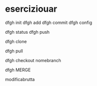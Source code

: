 # eserciziouar


dfgh init
dfgh add 
dfgh commit
dfgh config

dfgh status
dfgh push

dfgh clone

dfgh pull

dfgh checkout nomebranch


dfgh MERGE 





modificabrutta